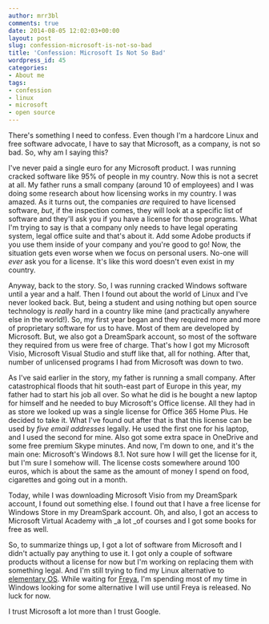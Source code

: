 ```yaml
---
author: mrr3bl
comments: true
date: 2014-08-05 12:02:03+00:00
layout: post
slug: confession-microsoft-is-not-so-bad
title: 'Confession: Microsoft Is Not So Bad'
wordpress_id: 45
categories:
- About me
tags:
- confession
- linux
- microsoft
- open source
---
```


There's something I need to confess. Even though I'm a hardcore Linux and free software advocate, I have to say that Microsoft, as a company, is not so bad. So, why am I saying this?

I've never paid a single euro for any Microsoft product. I was running cracked software like 95% of people in my country. Now this is not a secret at all. My father runs a small company (around 10 of employees) and I was doing some research about how licensing works in my country. I was amazed. As it turns out, the companies _are_ required to have licensed software, _but_, if the inspection comes, they will look at a specific list of software and they'll ask you if you have a license for those programs. What I'm trying to say is that a company only needs to have legal operating system, legal office suite and that's about it. Add some Adobe products if you use them inside of your company and you're good to go! Now, the situation gets even worse when we focus on personal users. No-one will _ever_ ask you for a license. It's like this word doesn't even exist in my country.

Anyway, back to the story. So, I was running cracked Windows software until a year and a half. Then I found out about the world of Linux and I've never looked back. But, being a student and using nothing but open source technology is _really_ hard in a country like mine (and practically anywhere else in the world!). So, my first year began and they required more and more of proprietary software for us to have. Most of them are developed by Microsoft. But, we also got a DreamSpark account, so most of the software they required from us were free of charge. That's how I got my Microsoft Visio, Microsoft Visual Studio and stuff like that, all for nothing. After that, number of unlicensed programs I had from Microsoft was down to two.

As I've said earlier in the story, my father is running a small company. After catastrophical floods that hit south-east part of Europe in this year, my father had to start his job all over. So what he did is he bought a new laptop for himself and he needed to buy Microsoft's Office license. All they had in as store we looked up was a single license for Office 365 Home Plus. He decided to take it. What I've found out after that is that this license can be used by _five email addresses_ legally. He used the first one for his laptop, and I used the second for mine. Also got some extra space in OneDrive and some free premium Skype minutes. And now, I'm down to one, and it's the main one: Microsoft's Windows 8.1. Not sure how I will get the license for it, but I'm sure I somehow will. The license costs somewhere around 100 euros, which is about the same as the amount of money I spend on food, cigarettes and going out in a month.

Today, while I was downloading Microsoft Visio from my DreamSpark account, I found out something else. I found out that I have a free license for Windows Store in my DreamSpark account. Oh, and also, I got an access to Microsoft Virtual Academy with _a lot _of courses and I got some books for free as well.

So, to summarize things up, I got a lot of software from Microsoft and I didn't actually pay anything to use it. I got only a couple of software products without a license for now but I'm working on replacing them with something legal. And I'm still trying to find my Linux alternative to [elementary OS](http://elementaryos.org/). While waiting for [Freya](http://isfreyareleasedyet.com/), I'm spending most of my time in Windows looking for some alternative I will use until Freya is released. No luck for now.

I trust Microsoft a lot more than I trust Google.
